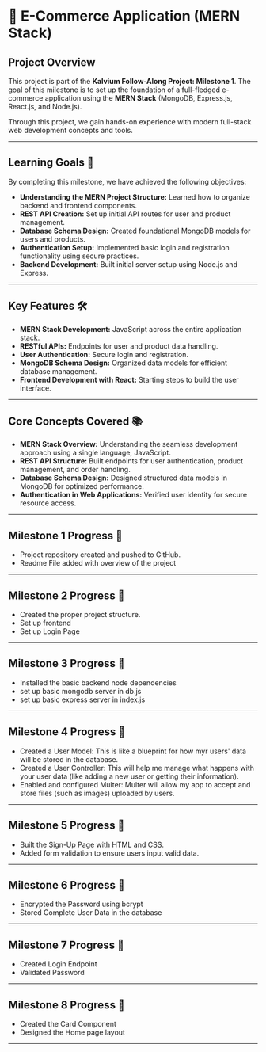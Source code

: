# 🛒 E-Commerce Application (MERN Stack)  

## **Project Overview**  
This project is part of the **Kalvium Follow-Along Project: Milestone 1**. The goal of this milestone is to set up the foundation of a full-fledged e-commerce application using the **MERN Stack** (MongoDB, Express.js, React.js, and Node.js).  

Through this project, we gain hands-on experience with modern full-stack web development concepts and tools.  

---

## **Learning Goals 🎯**  
By completing this milestone, we have achieved the following objectives:  

- **Understanding the MERN Project Structure:** Learned how to organize backend and frontend components.  
- **REST API Creation:** Set up initial API routes for user and product management.  
- **Database Schema Design:** Created foundational MongoDB models for users and products.  
- **Authentication Setup:** Implemented basic login and registration functionality using secure practices.  
- **Backend Development:** Built initial server setup using Node.js and Express.  

---

## **Key Features 🛠️**  
- **MERN Stack Development:** JavaScript across the entire application stack.  
- **RESTful APIs:** Endpoints for user and product data handling.  
- **User Authentication:** Secure login and registration.  
- **MongoDB Schema Design:** Organized data models for efficient database management.  
- **Frontend Development with React:** Starting steps to build the user interface.  

---

## **Core Concepts Covered 📚**  
- **MERN Stack Overview:** Understanding the seamless development approach using a single language, JavaScript.  
- **REST API Structure:** Built endpoints for user authentication, product management, and order handling.  
- **Database Schema Design:** Designed structured data models in MongoDB for optimized performance.  
- **Authentication in Web Applications:** Verified user identity for secure resource access.  

---

## **Milestone 1 Progress 🚀**  
- Project repository created and pushed to GitHub.  
- Readme File added with overview of the project
  
---

## **Milestone 2 Progress 🚀**  
- Created the proper project structure.  
- Set up frontend
- Set up Login Page
  
---

## **Milestone 3 Progress 🚀**  
- Installed the basic backend node dependencies  
- set up basic mongodb server in db.js
- set up basic express server in index.js
  
---

## **Milestone 4 Progress 🚀**  
- Created a User Model: This is like a blueprint for how myr users' data will be stored in the database.
- Created a User Controller: This will help me manage what happens with your user data (like adding a new user or getting their information).
- Enabled and configured Multer: Multer will allow my app to accept and store files (such as images) uploaded by users.
---

## **Milestone 5 Progress 🚀**  
- Built the Sign-Up Page with HTML and CSS.
- Added form validation to ensure users input valid data.
---

## **Milestone 6 Progress 🚀**  
- Encrypted the Password using bcrypt
- Stored Complete User Data in the database
---

## **Milestone 7 Progress 🚀**  
- Created Login Endpoint
- Validated Password
---

## **Milestone 8 Progress 🚀**  
- Created the Card Component
- Designed the Home page layout
---